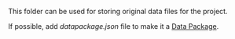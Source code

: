 This folder can be used for storing original data files for the project.

If possible, add *datapackage.json* file to make it a [Data Package](https://frictionlessdata.io/data-package/).